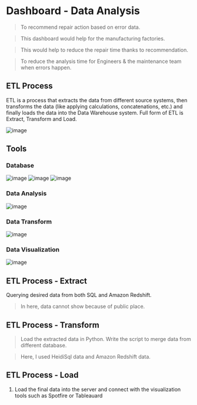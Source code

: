 # Dashboard - Data Analysis
> To recommend repair action based on error data.

> This dashboard would help for the manufacturing factories.

> This would help to reduce the repair time thanks to recommendation.

> To reduce the analysis time for Engineers & the maintenance team when errors happen.


## ETL Process

ETL is a process that extracts the data from different source systems, then transforms the data (like applying calculations, concatenations, etc.) and finally loads the data into the Data Warehouse system. Full form of ETL is Extract, Transform and Load.

![image](https://user-images.githubusercontent.com/39496126/96840423-a318b780-1474-11eb-854d-d70accbaca5d.png)


## Tools 

### Database

![image](https://user-images.githubusercontent.com/39496126/96840700-fdb21380-1474-11eb-8557-a286e5001b66.png)
![image](https://user-images.githubusercontent.com/39496126/96840710-00ad0400-1475-11eb-8c00-07e8b5b560a8.png)
![image](https://user-images.githubusercontent.com/39496126/96840720-030f5e00-1475-11eb-8151-cbfafc3c3f27.png)

### Data Analysis

![image](https://user-images.githubusercontent.com/39496126/96840765-16222e00-1475-11eb-8d96-52a7b10c9361.png)

### Data Transform

![image](https://user-images.githubusercontent.com/39496126/96840797-233f1d00-1475-11eb-833a-5c0772c9f076.png)


### Data Visualization

![image](https://user-images.githubusercontent.com/39496126/96840804-263a0d80-1475-11eb-9512-8ea1949f0d91.png)

## ETL Process - Extract

Querying desired data from both SQL and Amazon Redshift.

> In here, data cannot show because of public place.

## ETL Process - Transform

> Load the extracted data in Python. Write the script to merge data from different database.

> Here, I used HeidiSql data and Amazon Redshift data.



## ETL Process - Load 

1. Load the final data into the server and connect with the visualization tools such as Spotfire or Tableauard

